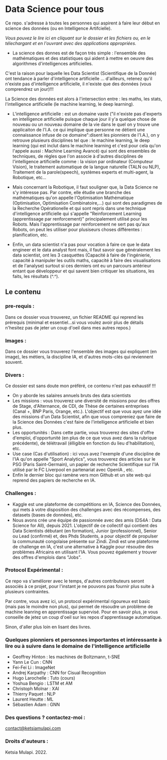 # Data Science pour tous

Ce repo. s'adresse à toutes les personnes qui aspirent à faire leur début en science des données (ou en Intelligence Artifcielle).

*Vous pouvez le lire ici en cliquant sur le dossier et les fichiers ou, en le télechargant et en l'ouvrant avec des applications appropriées.*

- La science des donnes est de façon très simple : 
l'ensemble des mathématiques et des statistiques qui aident à mettre en oeuvre des algorithmes d'intelligences artificielles. 

C'est la raison pour laquelle les Data Scientist (Scientifique de la Donnée) ont tendance à parler d'intelligence artificielle ... d'ailleurs, retenez qu'il n'existe pas d'intelligence artificielle, il n'existe que des données (vous comprendrez un jour)!!!

La Science des données est alors à l'intersection entre : les maths, les stats, l'intelligence artificielle (le machine learning, le deep learning).

- L'intelligence artificielle : est un domaine vaste ("il n'existe pas d'experts en intelligence artificielle puisque chaque jour il y'a quelque chose de nouveau ou un nouveau domaine de la vie dans le quel on y trouve une applicaiton de l'I.A. ce qui implique que personne ne détient une connaissance infuse de ce domaine":disent les pionniers de l'I.A.), 
on y retrouve plusieurs disciplines tel que : le machine learning, le deep learning (qui est inclut dans le machine learning et c'est pour cela qu'on l'appele aussi : Machine Learning Avancé) qui sont des ensembles de techniques, de règles que l'on associe à d'autres disciplines de l'intelligence artificielle comme : la vision par ordinateur (Computeur Vision), le traitement automatique de la langue naturelle (TALN ou NLP), Traitement de la parole(speech), systèmes experts et multi-agent, la Robotique, etc...

- Mais concernant la Robotique, il faut souligner que, la Data Science ne s'y intéresse pas. Par contre, elle étudie une branche des mathématiques qu'on appelle l'Optimisation Mathématique (Optimisation, Optimisation Combinatoire,...) qui sont des paradigmes de la Recherche Opérationelle et qui sont repris dans une technique d'intelligence artificielle qui s'appelle "Reinforcement Learning (apprentissage par renforcement)" principalement utilisé pour les Robots. Mais l'apprentissage par reinforcement ne sert pas qu'aux Robots, on peut les utiliser pour plusiseurs choses différentes : planification, etc.

- Enfin, un data scientist n'a pas pour vocation à faire ce que le data engineer et le data analyst font mais, il faut savoir que généralement les data scientist, ont les 3 casquettes (Capacité à faire de l'ingénierie, capacité à manipuler les outils maths, capacité à faire des visualisations et de l'analyse) surtout si ces derniers ont eu un parcours antérieur entant que développeur et qui savent bien critiquer les situations, les faits, les résultats (^.^).

## Le contenu

### pre-requis :

Dans ce dossier vous trouverez, un fichier README qui reprend les prérequis (minimal et essentiel...si vous voulez avoir plus de détails n'hesitez pas de jeter un coup d'oeil dans mes autres repos.) 

### Images :

Dans ce dossier vous trouverez l'ensemble des images qui expliquent (en image), les métiers, la discipline IA, et d'autres mots-clés qui reviennent souvent.  

### Divers :

Ce dossier est sans doute mon préféré, ce contenu n'est pas exhaustif !!!

- On y aborde les salaires annuels bruts des data scientists
- Les missions : vous trouverez une diversité de missions pour des offres de Stage, d'Alternance, de CDI, de Thèse de certaines entreprises (Canal +, BNP Paris, Orange, etc.). L'objectif est que vous ayez une idée des missions d'un Data Scientist, afin que vous compreniez que faire de la Science des Données c'est faire de l'intelligence artificielle et bien plus.
- Les opportunités : Dans cette partie, vous trouverez des sites d'offre d'emploi, d'opportunité (en plus de ce que vous avez dans la rubrique précédente), de télétravail (élligible en fonction du lieu d'habilitation), etc.
- Use case (Cas d'utilisation) : ici vous avez l'exemple d'une discipline de l'IA qu'on appelle "Sport Analytics", vous trouverez des articles sur le PSG (Paris Saint-Germain), un papier de recherche Scientifique sur l'IA utilisé par le FC Liverpool en partenariat avec OpenIA , etc.
- Enfin le dernier bloc qui ramène vers mon Github et un site web qui reprend des papiers de recherche en IA.

### Challenges :

- Kaggle est une plateforme de compétitions en IA, Science des Données, qui mets à votre disposition des challenges avec des récompenses, des datasets (bases de données), etc.
- Nous avons crée une équipe de passionnée avec des amis (DS4A : Data Science for All), depuis 2021. L'objectif de ce collectif qui contient des Data Scientists débutant (en formation), Junior (professionnel), Senior ou Lead (confirmé) et, des Phds Students, a pour objectif de propulser la communauté congolaise présente sur Zindi. Zindi est une plateforme de challenge en IA, c'est une alternative à Kaggle pour résoudre des problèmes Africains en utilisant l'IA. Vous pouvez également y trouver des offres d'emplois dans "Jobs".

### Protocol Expérimental :

Ce repo va s'améliorer avec le temps, d'autres contributeurs seront associés à ce projet, pour l'instant je ne pouvons pas fournir plus suite à plusieurs contraintes.

Par contre, vous avez ici, un protocol expérimental rigoureux est basic (mais pas le moindre non plus), qui permet de résoudre un problème de machine leanring en apprentissage supervisé. Pour en savoir plus, je vous conseille de jetez un coup d'oeil sur les repos d'apprentissage automatique.

Sinon, d'aller plus loin en lisant des livres.

### Quelques pionniers et personnes importantes et intéressante à lire ou à suivre dans le domaine de l'intelligence artificielle

- Geoffrey Hinton : les machines de Boltzmann, t-SNE
- Yann Le Cun : CNN
- Fei-Fei Li : ImageNet
- Andrej Karpathy : CNN for Cisual Recognition
- Hugo Larochelle : Tuto (cours)
- Yoshua Bengio : LSTM et AM
- Christoph Molnar : XAI
- Thierry Paquet : NLP
- Laurent Heutte : ML
- Sébastien Adam : GNN

### Des questions ? contactez-moi :

contact@ketsiamulapi.com

### Droits d'auteurs :

Ketsia Mulapi. 2022.